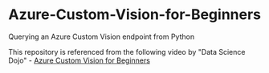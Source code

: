 # Azure-Custom-Vision-for-Beginners
Querying an Azure Custom Vision endpoint from Python

This repository is referenced from the following video by "Data Science Dojo" - [Azure Custom Vision for Beginners](https://www.youtube.com/watch?v=OzMRNVolrKE)

